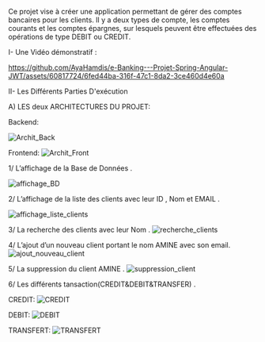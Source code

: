Ce projet vise à créer une application permettant de gérer des comptes bancaires pour les clients. Il y a deux types de compte, les comptes courants et les comptes épargnes, sur lesquels peuvent être effectuées des opérations de type DEBIT ou CREDIT.

I- Une Vidéo démonstratif :

https://github.com/AyaHamdis/e-Banking---Projet-Spring-Angular-JWT/assets/60817724/6fed44ba-316f-47c1-8da2-3ce460d4e60a

II- Les Différents Parties D'exécution

A) LES deux ARCHITECTURES DU PROJET:

Backend:

![Archit_Back](https://github.com/AyaHamdis/e-Banking---Projet-Spring-Angular-JWT/assets/60817724/7cdf4111-c282-4f8e-8dcd-cf12c990eaa6)

Frontend:
![Archit_Front](https://github.com/AyaHamdis/e-Banking---Projet-Spring-Angular-JWT/assets/60817724/3628cc99-fea8-447f-b327-dd4da104be60)

1/ L’affichage de la Base de Données .

![affichage_BD](https://github.com/AyaHamdis/e-Banking---Projet-Spring-Angular-JWT/assets/60817724/818c3265-9c95-4861-b6a1-7a81e40b70d7)


2/ L’affichage de la liste des clients avec leur ID , Nom et EMAIL . 

![affichage_liste_clients](https://github.com/AyaHamdis/e-Banking---Projet-Spring-Angular-JWT/assets/60817724/b93f0609-2641-4d74-934c-a3bcbc6df704)

3/ La recherche des clients avec leur Nom . 
![recherche_clients](https://github.com/AyaHamdis/e-Banking---Projet-Spring-Angular-JWT/assets/60817724/69e3554a-4883-4d2b-8d0c-8b891c198c67)

4/ L’ajout d’un nouveau client portant le nom AMINE avec son email.
![ajout_nouveau_client](https://github.com/AyaHamdis/e-Banking---Projet-Spring-Angular-JWT/assets/60817724/3e75b5f4-5950-40d1-9dd7-1f83db1e4d52)

5/ La suppression du client AMINE .
![suppression_client](https://github.com/AyaHamdis/e-Banking---Projet-Spring-Angular-JWT/assets/60817724/d466cb49-8998-48f7-a40a-379e97a81148)

6/ Les différents tansaction(CREDIT&DEBIT&TRANSFER) .

CREDIT:
![CREDIT](https://github.com/AyaHamdis/e-Banking---Projet-Spring-Angular-JWT/assets/60817724/7ad801a7-56cf-4030-8945-9b9966dbde46)

DEBIT:
![DEBIT](https://github.com/AyaHamdis/e-Banking---Projet-Spring-Angular-JWT/assets/60817724/e658c107-7eee-451f-a096-74f917a22b7a)

TRANSFERT:
![TRANSFERT](https://github.com/AyaHamdis/e-Banking---Projet-Spring-Angular-JWT/assets/60817724/8e56bc0c-bd30-4db8-8351-4b82aa719b4f)


